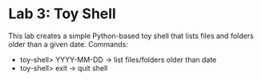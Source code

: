 # Lab 3: Toy Shell

This lab creates a simple Python-based toy shell that lists files and folders older than a given date.
Commands:
- toy-shell> YYYY-MM-DD → list files/folders older than date
- toy-shell> exit → quit shell
